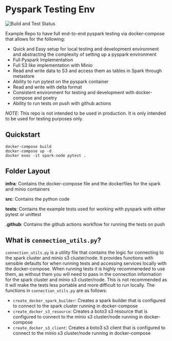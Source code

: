 # Pyspark Testing Env

![Build and Test Status](https://github.com/emmc15/pyspark-testing-env/actions/workflows/push.yml/badge.svg)

Example Repo to have full end-to-end pyspark testing via docker-compose that allows for the following:

- Quick and Easy setup for local testing and development environment and abstracting the complexity of setting up a pyspark environment
- Full Pyspark Implementation
- Full S3 like implementation with Minio
- Read and write data to S3 and access them as tables in Spark through metastore
- Ability to run pytest on the pyspark container
- Read and write with delta format
- Consistent environment for testing and development with docker-compose and poetry
- Ability to run tests on push with github actions



*NOTE*: This repo is not intended to be used in production. It is only intended to be used for testing purposes only.


## Quickstart

```
docker-compose build
docker-compose up -d
docker exec -it spark-node pytest .
```

## Folder Layout

**infra**: Contains the docker-compose file and the dockerfiles for the spark and minio containers

**src**: Contains the python code

**tests**: Contains the example tests used for working with pyspark with either pytest or unittest

**.github**: Contains the github actions workflow for running the tests on push


## What is `connection_utils.py`?

`connection_utils.py` is a utility file that contains the logic for connecting to the spark cluster and minio s3 cluster/node. It provides functions with sensible defaults for when running tests and accessing services locally with the docker-compose. When running tests it is highly recommeneded to use them, as without them you will need to pass in the connection information for the spark cluster and minio s3 cluster/node. This is not recommended as it will make the tests less portable and more difficult to run locally. The functions in `connection_utils.py` are as follows:

- `create_docker_spark_builder`: Creates a spark builder that is configured to connect to the spark cluster running in docker-compose
- `create_docker_s3_resource`: Creates a boto3 s3 resource that is configured to connect to the minio s3 cluster/node running in docker-compose
- `create_docker_s3_client`: Creates a boto3 s3 client that is configured to connect to the minio s3 cluster/node running in docker-compose


